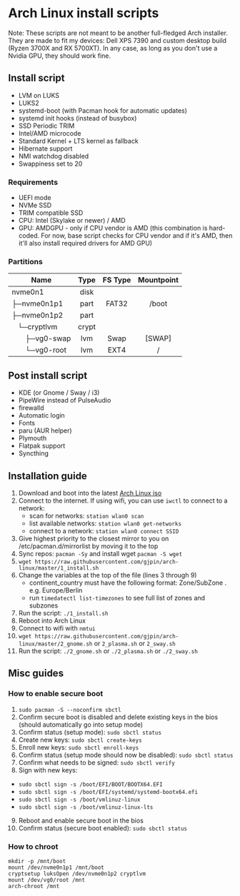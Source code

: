# Arch Linux install scripts

Note: These scripts are not meant to be another full-fledged Arch installer. They are made to fit my devices: Dell XPS 7390 and custom desktop build (Ryzen 3700X and RX 5700XT). In any case, as long as you don't use a Nvidia GPU, they should work fine.

## Install script

- LVM on LUKS
- LUKS2
- systemd-boot (with Pacman hook for automatic updates)
- systemd init hooks (instead of busybox)
- SSD Periodic TRIM
- Intel/AMD microcode
- Standard Kernel + LTS kernel as fallback
- Hibernate support
- NMI watchdog disabled
- Swappiness set to 20

### Requirements

- UEFI mode
- NVMe SSD
- TRIM compatible SSD
- CPU: Intel (Skylake or newer) / AMD
- GPU: AMDGPU - only if CPU vendor is AMD (this combination is hard-coded. For now, base script checks for CPU vendor and if it's AMD, then it'll also install required drivers for AMD GPU)

### Partitions

| Name                                                 | Type  | FS Type | Mountpoint |
| ---------------------------------------------------- | :---: | :-----: | :--------: |
| nvme0n1                                              | disk  |         |            |
| ├─nvme0n1p1                                          | part  |  FAT32  |   /boot    |
| ├─nvme0n1p2                                          | part  |         |            |
| &nbsp;&nbsp;&nbsp;└─cryptlvm                         | crypt |         |            |
| &nbsp;&nbsp;&nbsp;&nbsp;&nbsp;&nbsp;&nbsp;├─vg0-swap |  lvm  |   Swap  |   [SWAP]   |
| &nbsp;&nbsp;&nbsp;&nbsp;&nbsp;&nbsp;&nbsp;└─vg0-root |  lvm  |   EXT4  |     /      |

## Post install script

- KDE (or Gnome / Sway / i3)
- PipeWire instead of PulseAudio
- firewalld
- Automatic login
- Fonts
- paru (AUR helper)
- Plymouth
- Flatpak support
- Syncthing

## Installation guide

1. Download and boot into the latest [Arch Linux iso](https://www.archlinux.org/download/)
2. Connect to the internet. If using wifi, you can use `iwctl` to connect to a network:
   - scan for networks: `station wlan0 scan`
   - list available networks: `station wlan0 get-networks`
   - connect to a network: `station wlan0 connect SSID`
3. Give highest priority to the closest mirror to you on /etc/pacman.d/mirrorlist by moving it to the top
4. Sync repos: `pacman -Sy` and install wget `pacman -S wget`
5. `wget https://raw.githubusercontent.com/gjpin/arch-linux/master/1_install.sh`
6. Change the variables at the top of the file (lines 3 through 9)
   - continent_country must have the following format: Zone/SubZone . e.g. Europe/Berlin
   - run `timedatectl list-timezones` to see full list of zones and subzones
7. Run the script: `./1_install.sh`
8. Reboot into Arch Linux
9. Connect to wifi with `nmtui`
10. `wget https://raw.githubusercontent.com/gjpin/arch-linux/master/2_gnome.sh` or `2_plasma.sh` or `2_sway.sh`
11. Run the script: `./2_gnome.sh` or `./2_plasma.sh` or `./2_sway.sh`

## Misc guides
### How to enable secure boot

1. `sudo pacman -S --noconfirm sbctl`
2. Confirm secure boot is disabled and delete existing keys in the bios (should automatically go into setup mode)
3. Confirm status (setup mode): `sudo sbctl status`
4. Create new keys: `sudo sbctl create-keys`
5. Enroll new keys: `sudo sbctl enroll-keys`
6. Confirm status (setup mode should now be disabled): `sudo sbctl status`
7. Confirm what needs to be signed: `sudo sbctl verify`
8. Sign with new keys:

- `sudo sbctl sign -s /boot/EFI/BOOT/BOOTX64.EFI`
- `sudo sbctl sign -s /boot/EFI/systemd/systemd-bootx64.efi`
- `sudo sbctl sign -s /boot/vmlinuz-linux`
- `sudo sbctl sign -s /boot/vmlinuz-linux-lts`

9. Reboot and enable secure boot in the bios
10. Confirm status (secure boot enabled): `sudo sbctl status`

### How to chroot

```
mkdir -p /mnt/boot
mount /dev/nvme0n1p1 /mnt/boot
cryptsetup luksOpen /dev/nvme0n1p2 cryptlvm
mount /dev/vg0/root /mnt
arch-chroot /mnt
```
